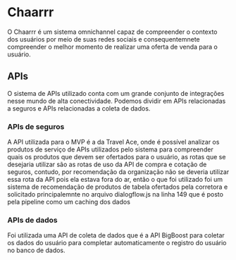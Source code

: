# Chaarrr

O Chaarrr é um sistema omnichannel capaz de compreender o contexto dos usuários por meio de suas redes sociais e consequentemnete compreender o melhor momento de realizar uma oferta de venda para o usuário.


## APIs

O sistema de APIs utilizado conta com um grande conjunto de integrações nesse mundo de alta conectividade. Podemos dividir em APIs relacionadas a seguros e APIs relacionadas a coleta de dados.

### APIs de seguros

A API utilizada para o MVP é a da Travel Ace, onde é possível analizar os produtos de serviço de APIs utilizados pelo sistema para compreender quais os produtos que devem ser ofertados para o usuário, as rotas que se desejaria utilizar são as rotas de uso da API de compra e cotação de seguros, contudo, por recomendação da organização não se deveria utilizar essa rota da API pois ela estava fora do ar, então o que foi utilizado foi um sistema de recomendação de produtos de tabela ofertados pela corretora e solicitado principalemnte no arquivo dialogflow.js na linha 149 que é posto pela pipeline como um caching dos dados

### APIs de dados

Foi utilizada uma API de coleta de dados que é a API BigBoost para coletar os dados do usuário para completar automaticamente o registro do usuário no banco de dados.
